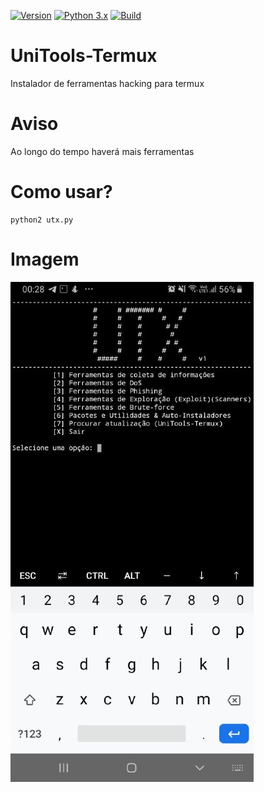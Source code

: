[![Version](https://img.shields.io/badge/UniTools--Termux-Alfa%20v1-red.svg)]()
[![Python 3.x](https://img.shields.io/badge/Python-3.x-blue.svg)]()
[![Build](https://img.shields.io/badge/Compativel-Termux-brightgreen.svg)]()



# UniTools-Termux
Instalador de ferramentas hacking para termux

# Aviso
Ao longo do tempo haverá mais ferramentas

# Como usar?
```
python2 utx.py
```

# Imagem
<img src="modulos/utx.jpeg">
